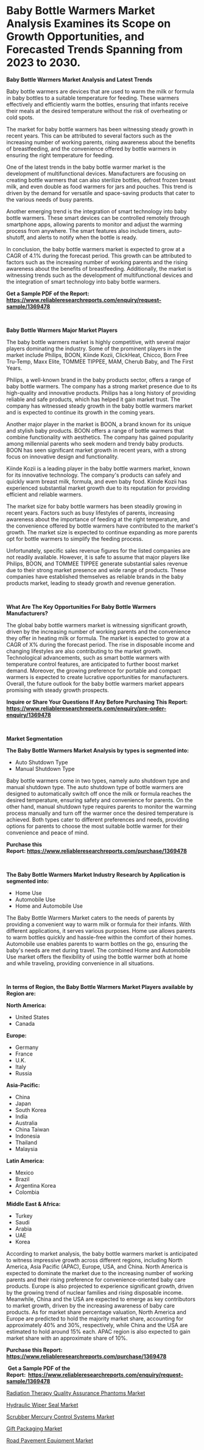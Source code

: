 <p><h1>Baby Bottle Warmers Market Analysis Examines its Scope on Growth Opportunities, and Forecasted Trends Spanning from 2023 to 2030.</h1></p><p><strong>Baby Bottle Warmers Market Analysis and Latest Trends</strong></p>
<p><p>Baby bottle warmers are devices that are used to warm the milk or formula in baby bottles to a suitable temperature for feeding. These warmers effectively and efficiently warm the bottles, ensuring that infants receive their meals at the desired temperature without the risk of overheating or cold spots.</p><p>The market for baby bottle warmers has been witnessing steady growth in recent years. This can be attributed to several factors such as the increasing number of working parents, rising awareness about the benefits of breastfeeding, and the convenience offered by bottle warmers in ensuring the right temperature for feeding.</p><p>One of the latest trends in the baby bottle warmer market is the development of multifunctional devices. Manufacturers are focusing on creating bottle warmers that can also sterilize bottles, defrost frozen breast milk, and even double as food warmers for jars and pouches. This trend is driven by the demand for versatile and space-saving products that cater to the various needs of busy parents.</p><p>Another emerging trend is the integration of smart technology into baby bottle warmers. These smart devices can be controlled remotely through smartphone apps, allowing parents to monitor and adjust the warming process from anywhere. The smart features also include timers, auto-shutoff, and alerts to notify when the bottle is ready.</p><p>In conclusion, the baby bottle warmers market is expected to grow at a CAGR of 4.1% during the forecast period. This growth can be attributed to factors such as the increasing number of working parents and the rising awareness about the benefits of breastfeeding. Additionally, the market is witnessing trends such as the development of multifunctional devices and the integration of smart technology into baby bottle warmers.</p></p>
<p><strong>Get a Sample PDF of the Report:&nbsp; <a href="https://www.reliableresearchreports.com/enquiry/request-sample/1369478">https://www.reliableresearchreports.com/enquiry/request-sample/1369478</a></strong></p>
<p>&nbsp;</p>
<p><strong>Baby Bottle Warmers Major Market Players</strong></p>
<p><p>The baby bottle warmers market is highly competitive, with several major players dominating the industry. Some of the prominent players in the market include Philips, BOON, Kiinde Kozii, ClickHeat, Chicco, Born Free Tru-Temp, Maxx Elite, TOMMEE TIPPEE, MAM, Cherub Baby, and The First Years.</p><p>Philips, a well-known brand in the baby products sector, offers a range of baby bottle warmers. The company has a strong market presence due to its high-quality and innovative products. Philips has a long history of providing reliable and safe products, which has helped it gain market trust. The company has witnessed steady growth in the baby bottle warmers market and is expected to continue its growth in the coming years.</p><p>Another major player in the market is BOON, a brand known for its unique and stylish baby products. BOON offers a range of bottle warmers that combine functionality with aesthetics. The company has gained popularity among millennial parents who seek modern and trendy baby products. BOON has seen significant market growth in recent years, with a strong focus on innovative design and functionality.</p><p>Kiinde Kozii is a leading player in the baby bottle warmers market, known for its innovative technology. The company's products can safely and quickly warm breast milk, formula, and even baby food. Kiinde Kozii has experienced substantial market growth due to its reputation for providing efficient and reliable warmers.</p><p>The market size for baby bottle warmers has been steadily growing in recent years. Factors such as busy lifestyles of parents, increasing awareness about the importance of feeding at the right temperature, and the convenience offered by bottle warmers have contributed to the market's growth. The market size is expected to continue expanding as more parents opt for bottle warmers to simplify the feeding process.</p><p>Unfortunately, specific sales revenue figures for the listed companies are not readily available. However, it is safe to assume that major players like Philips, BOON, and TOMMEE TIPPEE generate substantial sales revenue due to their strong market presence and wide range of products. These companies have established themselves as reliable brands in the baby products market, leading to steady growth and revenue generation.</p></p>
<p>&nbsp;</p>
<p><strong>What Are The Key Opportunities For Baby Bottle Warmers Manufacturers?</strong></p>
<p><p>The global baby bottle warmers market is witnessing significant growth, driven by the increasing number of working parents and the convenience they offer in heating milk or formula. The market is expected to grow at a CAGR of X% during the forecast period. The rise in disposable income and changing lifestyles are also contributing to the market growth. Technological advancements, such as smart bottle warmers with temperature control features, are anticipated to further boost market demand. Moreover, the growing preference for portable and compact warmers is expected to create lucrative opportunities for manufacturers. Overall, the future outlook for the baby bottle warmers market appears promising with steady growth prospects.</p></p>
<p><strong>Inquire or Share Your Questions If Any Before Purchasing This Report: <a href="https://www.reliableresearchreports.com/enquiry/pre-order-enquiry/1369478">https://www.reliableresearchreports.com/enquiry/pre-order-enquiry/1369478</a></strong></p>
<p>&nbsp;</p>
<p><strong>Market Segmentation</strong></p>
<p><strong>The Baby Bottle Warmers Market Analysis by types is segmented into:</strong></p>
<p><ul><li>Auto Shutdown Type</li><li>Manual Shutdown Type</li></ul></p>
<p><p>Baby bottle warmers come in two types, namely auto shutdown type and manual shutdown type. The auto shutdown type of bottle warmers are designed to automatically switch off once the milk or formula reaches the desired temperature, ensuring safety and convenience for parents. On the other hand, manual shutdown type requires parents to monitor the warming process manually and turn off the warmer once the desired temperature is achieved. Both types cater to different preferences and needs, providing options for parents to choose the most suitable bottle warmer for their convenience and peace of mind.</p></p>
<p><strong>Purchase this Report:&nbsp;<a href="https://www.reliableresearchreports.com/purchase/1369478">https://www.reliableresearchreports.com/purchase/1369478</a></strong></p>
<p>&nbsp;</p>
<p><strong>The Baby Bottle Warmers Market Industry Research by Application is segmented into:</strong></p>
<p><ul><li>Home Use</li><li>Automobile Use</li><li>Home and Automobile Use</li></ul></p>
<p><p>The Baby Bottle Warmers Market caters to the needs of parents by providing a convenient way to warm milk or formula for their infants. With different applications, it serves various purposes. Home use allows parents to warm bottles quickly and hassle-free within the comfort of their homes. Automobile use enables parents to warm bottles on the go, ensuring the baby's needs are met during travel. The combined Home and Automobile Use market offers the flexibility of using the bottle warmer both at home and while traveling, providing convenience in all situations.</p></p>
<p>&nbsp;</p>
<p><strong>In terms of Region, the Baby Bottle Warmers Market Players available by Region are:</strong></p>
<p>
    <p> <strong> North America: </strong>
        <ul>
            <li>United States</li>
            <li>Canada</li>
        </ul>
        </p> 
    <p> <strong> Europe: </strong>
        <ul>
            <li>Germany</li>
            <li>France</li>
            <li>U.K.</li>
            <li>Italy</li>
            <li>Russia</li>
        </ul>
        </p> 
    <p> <strong> Asia-Pacific: </strong>
        <ul>
            <li>China</li>
            <li>Japan</li>
            <li>South Korea</li>
            <li>India</li>
            <li>Australia</li>
            <li>China Taiwan</li>
            <li>Indonesia</li>
            <li>Thailand</li>
            <li>Malaysia</li>
        </ul>
        </p> 
    <p> <strong> Latin America: </strong>
        <ul>
            <li>Mexico</li>
            <li>Brazil</li>
            <li>Argentina Korea</li>
            <li>Colombia</li>
        </ul>
        </p> 
    <p> <strong> Middle East & Africa: </strong>
        <ul>
            <li>Turkey</li>
            <li>Saudi</li>
            <li>Arabia</li>
            <li>UAE</li>
            <li>Korea</li>
        </ul>
    </p>
    </p>
<p><p>According to market analysis, the baby bottle warmers market is anticipated to witness impressive growth across different regions, including North America, Asia Pacific (APAC), Europe, USA, and China. North America is expected to dominate the market due to the increasing number of working parents and their rising preference for convenience-oriented baby care products. Europe is also projected to experience significant growth, driven by the growing trend of nuclear families and rising disposable income. Meanwhile, China and the USA are expected to emerge as key contributors to market growth, driven by the increasing awareness of baby care products. As for market share percentage valuation, North America and Europe are predicted to hold the majority market share, accounting for approximately 40% and 30%, respectively, while China and the USA are estimated to hold around 15% each. APAC region is also expected to gain market share with an approximate share of 10%.</p></p>
<p><strong>Purchase this Report: <a href="https://www.reliableresearchreports.com/purchase/1369478">https://www.reliableresearchreports.com/purchase/1369478</a></strong></p>
<p>&nbsp;<strong>Get a Sample PDF of the Report:&nbsp;&nbsp;<a href="https://www.reliableresearchreports.com/enquiry/request-sample/1369478">https://www.reliableresearchreports.com/enquiry/request-sample/1369478</a></strong></p>
<p><strong></strong></p>
<p><p><a href="https://github.com/WillieWoodard/Market-Research-Report-List-1/blob/main/radiation-therapy-quality-assurance-phantoms-market.md">Radiation Therapy Quality Assurance Phantoms Market</a></p><p><a href="https://www.linkedin.com/pulse/hydraulic-wiper-seal-market-size-2023-2030-global-industrial-dvzte/">Hydraulic Wiper Seal Market</a></p><p><a href="https://github.com/BryceTownsendr/Market-Research-Report-List-1/blob/main/scrubber-mercury-control-systems-market.md">Scrubber Mercury Control Systems Market</a></p><p><a href="https://medium.com/@malliefeest1955/gift-packaging-market-size-cagr-trends-2024-2030-94fb6ef6b2b8">Gift Packaging Market</a></p><p><a href="https://medium.com/@ethelcrooks2023/road-pavement-equipment-market-size-cagr-trends-2024-2030-015229c8d6af">Road Pavement Equipment Market</a></p></p>